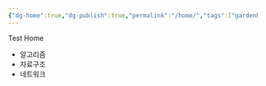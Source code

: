 ```yaml
---
{"dg-home":true,"dg-publish":true,"permalink":"/home/","tags":["gardenEntry"],"dgPassFrontmatter":true,"noteIcon":"","created":"2024-01-26T22:06:18.423+09:00","updated":"2025-09-29T13:45:09.657+09:00"}
---
```


Test Home

- 알고리즘
- 자료구조
- 네트워크